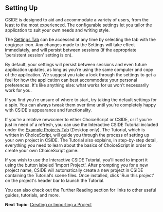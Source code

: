 ## Setting Up


CSIDE is designed to aid and accommodate a variety of users, from the least to the most experienced. The configurable settings let you tailor the application to suit your own needs and writing style.

The <a href="#" rel="cside" title="settings" onclick="CSIDE(parent.cside.selectTab.bind(null, 'settings'));">Settings Tab</a> can be accessed at any time by selecting the tab with the cog/gear icon. Any changes made to the Settings will take effect immediately, and will persist between sessions (if the appropriate 'persistent session' setting is on).

By default, your settings will persist between sessions and even future application updates, as long as you're using the same computer and copy of the application. We suggest you take a look through the settings to get a feel for how the application can best accommodate your personal preferences. It's like anything else: what works for us won't necessarily work for you.

If you find you're unsure of where to start, try taking the default settings for a spin. You can always tweak them over time until you're completely happy with CSIDE's appearance and functionality.

If you're a relative newcomer to either ChoiceScript or CSIDE, or if you're just in need of a refresh, you can use the Interactive CSIDE Tutorial included under the <a href="#" rel="cside" title="Example Projects" onclick="CSIDE(parent.cside.selectTab.bind(null, 'examples'));">Example Projects Tab</a> (Desktop only). The Tutorial, which is written in ChoiceScript, will guide you through the process of setting up your own project in CSIDE. The Tutorial also explains, in step-by-step detail, everything you need to learn about the basics of ChoiceScript in order to create your own ChoiceScript game.

If you wish to use the Interactive CSIDE Tutorial, you'll need to import it using the button labeled 'Import Project'. After  prompting you for a new project name, CSIDE will automatically create a new project in CSIDE containing the Tutorial's scene files. Once installed, click 'Run this project' on the project's header bar to launch the Tutorial.

You can also check out the Further Reading section for links to other useful guides, tutorials, and more.


**Next Topic**: [Creating or Importing a Project](getting-started/creating-projects.md "Creating Projects")
